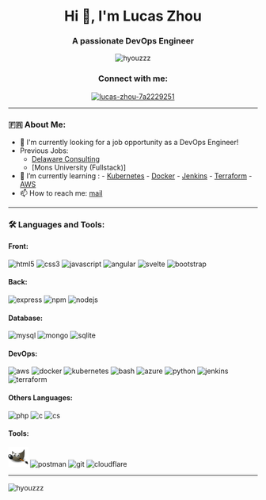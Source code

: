 <h1 align="center">Hi 👋, I'm Lucas Zhou</h1>
<h3 align="center">A passionate DevOps Engineer</h3>

<p align="center"> <img src="https://komarev.com/ghpvc/?username=hyouzzz&label=Profile%20views&color=0e75b6&style=flat" alt="hyouzzz" /> </p>

<h3 align="center">Connect with me:</h3>
<p align="center">
<a href="https://linkedin.com/in/lucas-zhou-7a2229251" target="blank"><img align="center" src="https://raw.githubusercontent.com/rahuldkjain/github-profile-readme-generator/master/src/images/icons/Social/linked-in-alt.svg" alt="lucas-zhou-7a2229251" height="30" width="40" /></a>
</p>

---
 ### 🇫🇷 About Me:
  - 🔭 I'm currently looking for a job opportunity as a DevOps Engineer!
  - Previous Jobs: 
    - [Delaware Consulting](https://www.delaware.pro/)
    - [Mons University (Fullstack)]
  - 🌱 I’m currently learning :
        - [Kubernetes](https://kubernetes.io/)
        - [Docker](https://www.docker.com/)
        - [Jenkins](https://www.jenkins.io/)
        - [Terraform](https://www.terraform.io/)
        - [AWS](https://aws.amazon.com/)
  - 📫 How to reach me: [mail](mailto:lucz1640@gmail.com)

---
### :hammer_and_wrench: Languages and Tools:
#### Front:

<div>
  <img src="https://skillicons.dev/icons?i=html" title="html5" alt="html5" width="40" height="40"/>
  <img src="https://skillicons.dev/icons?i=css" title="css3" alt="css3" width="40" height="40"/>
  <img src="https://skillicons.dev/icons?i=js" title="javascript" alt="javascript" width="40" height="40"/>
  <img src="https://skillicons.dev/icons?i=angular" title="angular" alt="angular" width="40" height="40"/>
  <img src="https://skillicons.dev/icons?i=svelte" title="svelte" alt="svelte" width="40" height="40"/>
  <img src="https://skillicons.dev/icons?i=bootstrap" title="bootstrap" alt="bootstrap" width="40" height="40"/>
</div>


#### Back:
<div>
<img src="https://skillicons.dev/icons?i=express" title="express" alt="express" width="40" height="40"/>
<img src="https://skillicons.dev/icons?i=npm" title="npm" alt="npm" width="40" height="40"/>
<img src="https://skillicons.dev/icons?i=nodejs" title="nodejs" alt="nodejs" width="40" height="40"/>
</div>


#### Database:
<div>
<img src="https://skillicons.dev/icons?i=mysql" title="mysql" alt="mysql" width="40" height="40"/>
<img src="https://skillicons.dev/icons?i=mongodb" title="mongo" alt="mongo" width="40" height="40"/>
<img src="https://skillicons.dev/icons?i=sqlite" title="sqlite" alt="sqlite" width="40" height="40"/>
</div>


#### DevOps:
<div>
  <img src="https://skillicons.dev/icons?i=aws" title="aws" alt="aws" width="40" height="40"/>
  <img src="https://skillicons.dev/icons?i=docker" title="docker" alt="docker" width="40" height="40"/>
  <img src="https://skillicons.dev/icons?i=kubernetes" title="kubernetes" alt="kubernetes" width="40" height="40"/>
  <img src="https://skillicons.dev/icons?i=bash" title="bash" alt="bash" width="40" height="40"/>
  <img src="https://skillicons.dev/icons?i=azure" title="azure" alt="azure" width="40" height="40"/>
  <img src="https://skillicons.dev/icons?i=python" title="python" alt="python" width="40" height="40"/>
  <img src="https://skillicons.dev/icons?i=jenkins" title="jenkins" alt="jenkins" width="40" height="40"/>
  <img src="https://skillicons.dev/icons?i=terraform" title="terraform" alt="terraform" width="40" height="40"/>
</div>


#### Others Languages:
<div>
  <img src="https://skillicons.dev/icons?i=php" title="php" alt="php" width="40" height="40"/>
  <img src="https://skillicons.dev/icons?i=c" title="c" alt="c" width="40" height="40"/>
  <img src="https://skillicons.dev/icons?i=cs" title="cs" alt="cs" width="40" height="40"/>
</div>


#### Tools:
<div>
  <img src="https://raw.githubusercontent.com/devicons/devicon/1119b9f84c0290e0f0b38982099a2bd027a48bf1/icons/gimp/gimp-original.svg" title="gimp" alt="gimp" width="40" height="40"/>
  <img src="https://skillicons.dev/icons?i=postman" title="postman" alt="postman" width="40" height="40"/>
  <img src="https://skillicons.dev/icons?i=git" title="git" alt="git" width="40" height="40"/>
  <img src="https://skillicons.dev/icons?i=cloudflare" title="cloudflare" alt="cloudflare" width="40" height="40"/>
</div>

---

<p><img align="center" src="https://github-readme-streak-stats.herokuapp.com/?user=hyouzzz&" alt="hyouzzz" /></p>
